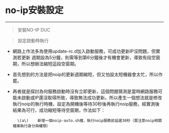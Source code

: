 # no-ip安裝設定

---

> 安裝NO-IP DUC



> 設定啟動時執行

* 網路上作法多為使用update-rc.d加入啟動服務，可成功更新IP沒問題，但實測若更新  週期設為5分鐘，則需等到第6分鐘後才有機會更新，導致有段空窗期，所以想辦法縮短這段空窗期。

*  首先想到的方法是把noip的更新週期縮短，但又怕設太短機器會太忙，所以作罷。
* 再者就是探討為何服務啟動時沒有立即更新，這個問題猜測是當時網路服務可能未啟動或IP還沒取得所致，導致無法成功更新。所以產生一個想法就是修改執行noip的執行時機，設定為開機後等待30秒後再執行noip服務，經實測後結果為可行，成功縮短等待空窗期，作法如下：

        \(a\)    新增一個noip-auto.sh檔，執行noip服務前延遲30秒（需注意noip相關檔案執行身分與權限）

